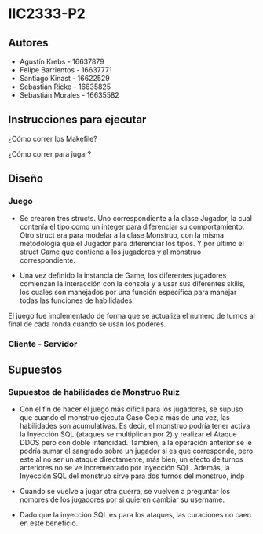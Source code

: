 # IIC2333-P2

## Autores
* Agustín Krebs - 16637879
* Felipe Barrientos - 16637771
* Santiago Kinast - 16622529
* Sebastián Ricke - 16635825
* Sebastián Morales - 16635582

## Instrucciones para ejecutar

¿Cómo correr los Makefile?

¿Cómo correr para jugar?

## Diseño

### Juego

* Se crearon tres structs. Uno correspondiente a la clase Jugador, la cual contenía el tipo como un integer para diferenciar su comportamiento. Otro struct era para modelar a la clase Monstruo, con la misma metodología que el Jugador para diferenciar los tipos. Y por último el struct Game que contiene a los jugadores y al monstruo correspondiente.

* Una vez definido la instancia de Game, los diferentes jugadores comienzan la interacción con la consola y a usar sus diferentes skills, los cuales son manejados por una función específica para manejar todas las funciones de habilidades. 

El juego fue implementado de forma que se actualiza el numero de turnos al final de cada ronda cuando se usan los poderes.

### Cliente - Servidor

## Supuestos

### Supuestos de habilidades de Monstruo Ruiz

* Con el fin de hacer el juego más dificil para los jugadores, se supuso que cuando el monstruo ejecuta Caso Copia más de una vez, las habilidades son acumulativas. Es decir, el monstruo podría tener activa la Inyección SQL (ataques se multiplican por 2) y realizar el Ataque DDOS pero con doble intencidad. También, a la operación anterior se le podría sumar el sangrado sobre un jugador si es que corresponde, pero este al no ser un ataque directamente, más bien, un efecto de turnos anteriores no se ve incrementado por Inyección SQL. Además, la Inyección SQL del monstruo sirve para dos turnos del monstruo, indp

* Cuando se vuelve a jugar otra guerra, se vuelven a preguntar los nombres de los jugadores por si quieren cambiar su username.

* Dado que la inyección SQL es para los ataques, las curaciones no caen en este beneficio.